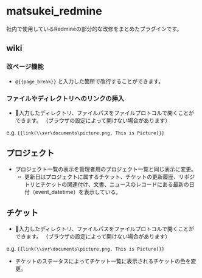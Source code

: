 # matsukei_redmine

社内で使用しているRedmineの部分的な改修をまとめたプラグインです。

## wiki

### 改ページ機能

- ```@{{page_break}}``` と入力した箇所で改行することができます。

### ファイルやディレクトリへのリンクの挿入

- 入力したディレクトリ、ファイルパスをファイルプロトコルで開くことができます。
（ブラウザの設定によって開けない場合があります）

e.g. ```{{link(\\svr\documents\picture.png, This is Picture)}}```

## プロジェクト

- プロジェクト一覧の表示を管理者用のプロジェクト一覧と同じ表示に変更。
  - 更新日はプロジェクトに属するチケット、チケットの更新履歴、リポジトリとチケットの関連付け、文書、ニュースのレコードにある最新の日付（event_datetime）を表示している。

## チケット

- 入力したディレクトリ、ファイルパスをファイルプロトコルで開くことができます。
（ブラウザの設定によって開けない場合があります）

e.g. ```{{link(\\svr\documents\picture.png, This is Picture)}}```

- チケットのステータスによってチケット一覧に表示されるチケットの色を変更。
